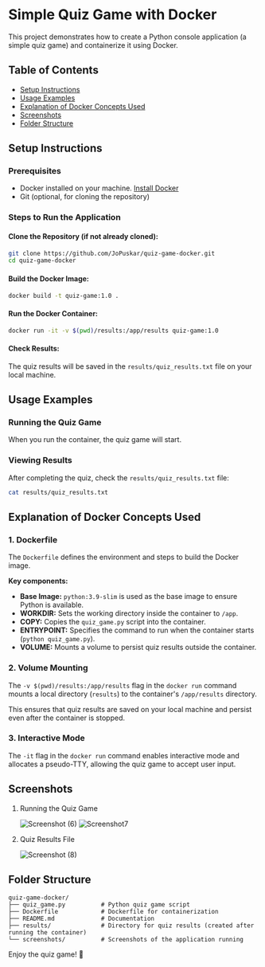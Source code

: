 # **Simple Quiz Game with Docker**
This project demonstrates how to create a Python console application (a simple quiz game) and containerize it using Docker.

## **Table of Contents**
- [Setup Instructions](#setup-instructions)
- [Usage Examples](#usage-examples)
- [Explanation of Docker Concepts Used](#explanation-of-docker-concepts-used)
- [Screenshots](#screenshots)
- [Folder Structure](#folder-structure)

## **Setup Instructions**

### **Prerequisites**
- Docker installed on your machine. [Install Docker](https://docs.docker.com/get-docker/)
- Git (optional, for cloning the repository)

### **Steps to Run the Application**

#### **Clone the Repository (if not already cloned):**
```sh
git clone https://github.com/JoPuskar/quiz-game-docker.git
cd quiz-game-docker
```

#### **Build the Docker Image:**
```sh
docker build -t quiz-game:1.0 .
```

#### **Run the Docker Container:**
```sh
docker run -it -v $(pwd)/results:/app/results quiz-game:1.0
```

#### **Check Results:**
The quiz results will be saved in the `results/quiz_results.txt` file on your local machine.

## **Usage Examples**

### **Running the Quiz Game**
When you run the container, the quiz game will start.

### **Viewing Results**
After completing the quiz, check the `results/quiz_results.txt` file:
```sh
cat results/quiz_results.txt
```

## **Explanation of Docker Concepts Used**

### **1. Dockerfile**
The `Dockerfile` defines the environment and steps to build the Docker image.

**Key components:**
- **Base Image:** `python:3.9-slim` is used as the base image to ensure Python is available.
- **WORKDIR:** Sets the working directory inside the container to `/app`.
- **COPY:** Copies the `quiz_game.py` script into the container.
- **ENTRYPOINT:** Specifies the command to run when the container starts (`python quiz_game.py`).
- **VOLUME:** Mounts a volume to persist quiz results outside the container.

### **2. Volume Mounting**
The `-v $(pwd)/results:/app/results` flag in the `docker run` command mounts a local directory (`results`) to the container's `/app/results` directory.

This ensures that quiz results are saved on your local machine and persist even after the container is stopped.

### **3. Interactive Mode**
The `-it` flag in the `docker run` command enables interactive mode and allocates a pseudo-TTY, allowing the quiz game to accept user input.

## **Screenshots**
1. Running the Quiz Game
   
   ![Screenshot (6)](https://github.com/user-attachments/assets/a463981f-3aa8-404c-944b-6469e1618c86)
   ![Screenshot7](https://github.com/user-attachments/assets/6bd6acb4-97a4-46bc-90b8-a915b10b4af2)

3. Quiz Results File
   
   ![Screenshot (8)](https://github.com/user-attachments/assets/42155bc5-a9f8-46d3-bbdd-fced4c5aa9aa)

## **Folder Structure**
```
quiz-game-docker/
├── quiz_game.py          # Python quiz game script
├── Dockerfile            # Dockerfile for containerization
├── README.md             # Documentation
├── results/              # Directory for quiz results (created after running the container)
└── screenshots/          # Screenshots of the application running
```

Enjoy the quiz game! 🚀
